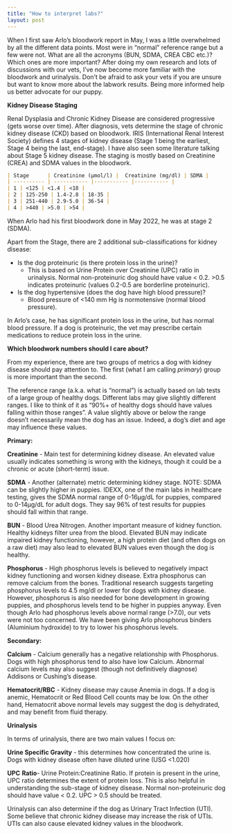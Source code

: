 ```yaml
---
title: "How to interpret labs?"
layout: post
---
```

When I first saw Arlo’s bloodwork report in May, I was a little overwhelmed by all the different data points. Most were in “normal” reference range but a few were not. What are all the acronyms (BUN, SDMA, CREA CBC etc.)? Which ones are more important? After doing my own research and lots of discussions with our vets, I’ve now become more familiar with the bloodwork and urinalysis.  Don’t be afraid to ask your vets if you are unsure but want to know more about the labwork results. Being more informed help us better advocate for our puppy.

**Kidney Disease Staging**

Renal Dysplasia and Chronic Kidney Disease are considered progressive (gets worse over time). After diagnosis, vets determine the stage of chronic kidney disease (CKD) based on bloodwork.  IRIS (International Renal Interest Society) defines 4 stages of kidney disease (Stage 1 being the earliest, Stage 4 being the last, end-stage). I have also seen some literature talking about Stage 5 kidney disease. The staging is mostly based on Creatinine (CREA) and SDMA values in the bloodwork. 

```markdown
| Stage      | Creatinine (µmol/l) |  Creatinine (mg/dl) | SDMA |
| ---------- | ----------- |----------- |----------- |
| 1 | <125 | <1.4 | <18 |
| 2 | 125-250 | 1.4-2.8 | 18-35 |
| 3 | 251-440 | 2.9-5.0 | 36-54 |
| 4 | >440 | >5.0 | >54 |

```

When Arlo had his first bloodwork done in May 2022, he was at stage 2 (SDMA). 

Apart from the Stage, there are 2 additional sub-classifications for kidney disease:

- Is the dog proteinuric (is there protein loss in the urine)?
    - This is based on Urine Protein over Creatinine (UPC) ratio in urinalysis. Normal non-proteinuric dog should have value < 0.2.  >0.5 indicates proteinuric (values 0.2-0.5 are borderline proteinuric).
- Is the dog hypertensive (does the dog have high blood pressure)?
    - Blood pressure of <140 mm Hg is normotensive (normal blood pressure).

In Arlo’s case, he has significant protein loss in the urine, but has normal blood pressure. If a dog is proteinuric, the vet may prescribe certain medications to reduce protein loss in the urine. 

**Which bloodwork numbers should I care about?**

From my experience, there are two groups of metrics a dog with kidney disease should pay attention to.  The first (what I am calling *primary*) group is more important than the second. 

The reference range (a.k.a. what is “normal”) is actually based on lab tests of a large group of healthy dogs. Different labs may give slightly different ranges. I like to think of it as “90%+ of healthy dogs should have values falling within those ranges”. A value slightly above or below the range doesn’t necessarily mean the dog has an issue. Indeed, a dog’s diet and age may influence these values.

**Primary:**

**Creatinine** - Main test for determining kidney disease. An elevated value usually indicates something is wrong with the kidneys, though it could be a chronic or acute (short-term) issue. 

**SDMA** - Another (alternate) metric determining kidney stage. NOTE: SDMA can be slightly higher in puppies.  IDEXX, one of the main labs in healthcare testing, gives the SDMA normal range of 0-16μg/dL for puppies, compared to 0-14μg/dL for adult dogs. They say 96% of test results for puppies should fall within that range. 

**BUN** -  Blood Urea Nitrogen. Another important measure of kidney function. Healthy kidneys filter urea from the blood.  Elevated BUN may indicate impaired kidney functioning, however, a high protein diet (and often dogs on a raw diet) may also lead to elevated BUN values even though the dog is healthy. 

**Phosphorus** - High phosphorus levels is believed to negatively impact kidney functioning and worsen kidney disease.  Extra phosphorus can remove calcium from the bones. Traditional research suggests targeting phosphorus levels to 4.5 mg/dl or lower for dogs with kidney disease. However, phosphorus is also needed for bone development in growing puppies, and phosphorus levels tend to be higher in puppies anyway. Even though Arlo had phosphorus levels above normal range (>7.0), our vets were not too concerned. We have been giving Arlo phosphorus binders (Aluminium hydroxide) to try to lower his phosphorus levels. 

**Secondary:**

**Calcium** - Calcium generally has a negative relationship with Phosphorus. Dogs with high phosphorus tend to also have low Calcium. Abnormal calcium levels may also suggest (though not definitively diagnose) Addisons or Cushing’s disease.

**Hematocrit/RBC** - Kidney disease may cause Anemia in dogs. If a dog is anemic, Hematocrit or Red Blood Cell counts may be low. On the other hand, Hematocrit above normal levels may suggest the dog is dehydrated, and may benefit from fluid therapy. 

**Urinalysis**

In terms of urinalysis, there are two main values I focus on:

**Urine Specific Gravity** - this determines how concentrated the urine is. Dogs with kidney disease often have diluted urine (USG <1.020)

**UPC** **Ratio**- Urine Protein:Creatinine Ratio. If protein is present in the urine, UPC ratio determines the extent of protein loss. This is also helpful in understanding the sub-stage of kidney disease.  Normal non-proteinuric dog should have value < 0.2. UPC > 0.5 should be treated.

Urinalysis can also determine if the dog as Urinary Tract Infection (UTI). Some believe that chronic kidney disease may increase the risk of UTIs. UTIs can also cause elevated kidney values in the bloodwork.